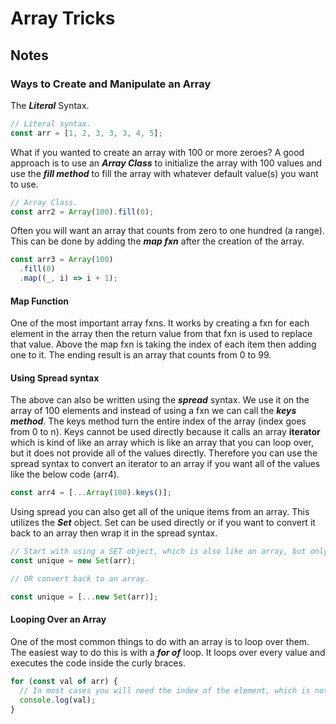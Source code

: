 # Array Tricks

## Notes

### Ways to Create and Manipulate an Array

The **_Literal_** Syntax.

```javascript
// Literal syntax.
const arr = [1, 2, 3, 3, 3, 4, 5];
```

What if you wanted to create an array with 100 or more zeroes?
A good approach is to use an _**Array Class**_ to initialize the array with 100 values and use the _**fill method**_ to fill the array with whatever default value(s) you want to use.

```javascript
// Array Class.
const arr2 = Array(100).fill(0);
```

Often you will want an array that counts from zero to one hundred (a range). This can be done by adding the _**map fxn**_ after the creation of the array.

```javascript
const arr3 = Array(100)
  .fill(0)
  .map((_, i) => i + 1);
```

#### Map Function

One of the most important array fxns. It works by creating a fxn for each element in the array then the return value from that fxn is used to replace that value. Above the map fxn is taking the index of each item then adding one to it. The ending result is an array that counts from 0 to 99.

#### Using Spread syntax

The above can also be written using the _**spread**_ syntax. We use it on the array of 100 elements and instead of using a fxn we can call the **_keys method_**. The keys method turn the entire index of the array (index goes from 0 to n). Keys cannot be used directly because it calls an array **iterator** which is kind of like an array which is like an array that you can loop over, but it does not provide all of the values directly. Therefore you can use the spread syntax to convert an iterator to an array if you want all of the values like the below code (arr4).

```javascript
const arr4 = [...Array(100).keys()];
```

Using spread you can also get all of the unique items from an array. This utilizes the _**Set**_ object. Set can be used directly or if you want to convert it back to an array then wrap it in the spread syntax.

```javascript
// Start with using a SET object, which is also like an array, but only holds unique values.
const unique = new Set(arr);

// OR convert back to an array.

const unique = [...new Set(arr)];
```

#### Looping Over an Array

One of the most common things to do with an array is to loop over them. The easiest way to do this is with a _**for of**_ loop. It loops over every value and executes the code inside the curly braces.

```javascript
for (const val of arr) {
  // In most cases you will need the index of the element, which is not available by default.
  console.log(val);
}
```
